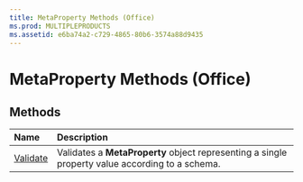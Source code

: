 ```yaml
---
title: MetaProperty Methods (Office)
ms.prod: MULTIPLEPRODUCTS
ms.assetid: e6ba74a2-c729-4865-80b6-3574a88d9435
---
```



# MetaProperty Methods (Office)

## Methods



|**Name**|**Description**|
|:-----|:-----|
|[Validate](metaproperty-validate-method-office.md)|Validates a  **MetaProperty** object representing a single property value according to a schema.|


